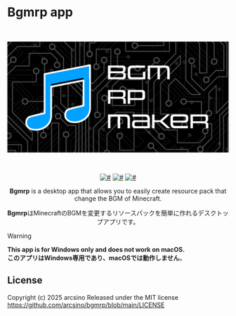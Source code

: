 # Bgmrp app
<div align="center">
    <br>
        <p>
        <img src="https://raw.githubusercontent.com/arcsino/Bgmrp/main/src/assets/img/wp.png" alt="Bgmrp">
        </p>
    <br>
    <p>
        <a href="https://www.python.org/downloads/release/python-3126/" target="_blank" rel="noopener noreferrer"><img src="https://img.shields.io/badge/python-3.12.6-blue" alt="#"></a>
        <a href="https://flet.dev/" target="_blank" rel="noopener noreferrer"><img src="https://img.shields.io/badge/flet-0.27.6-ff1463" alt="#"></a>
        <a href="#" target="_blank" rel="noopener noreferrer"><img src="https://img.shields.io/badge/license-MIT-green" alt="#"></a>
    </p>
    <p>
        <b>Bgmrp</b> is a desktop app that allows you to easily create resource pack that change the BGM of Minecraft.
    </p>
    <p>
        <b>Bgmrp</b>はMinecraftのBGMを変更するリソースパックを簡単に作れるデスクトップアプリです。
    </p>
</div>

> [!WARNING]
> <b>This app is for Windows only and does not work on macOS.</b><br>
> <b>このアプリはWindows専用であり、macOSでは動作しません</b>。

## License
Copyright (c) 2025 arcsino
Released under the MIT license<br>
https://github.com/arcsino/bgmrp/blob/main/LICENSE
